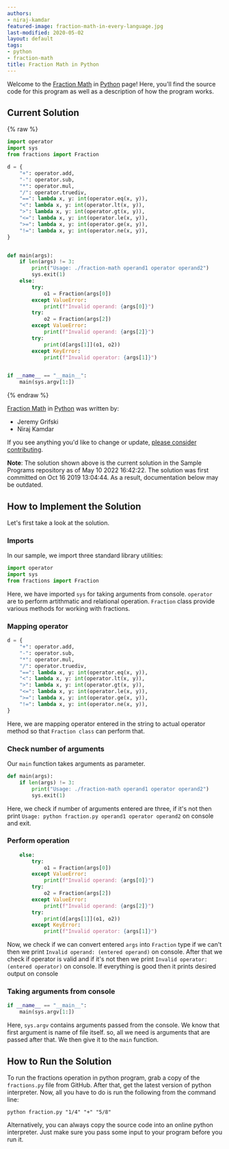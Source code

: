 ```yaml
---
authors:
- niraj-kamdar
featured-image: fraction-math-in-every-language.jpg
last-modified: 2020-05-02
layout: default
tags:
- python
- fraction-math
title: Fraction Math in Python
---
```


Welcome to the [Fraction Math](https://sampleprograms.io/projects/fraction-math) in [Python](https://sampleprograms.io/languages/python) page! Here, you'll find the source code for this program as well as a description of how the program works.

## Current Solution

{% raw %}

```python
import operator
import sys
from fractions import Fraction

d = {
    "+": operator.add,
    "-": operator.sub,
    "*": operator.mul,
    "/": operator.truediv,
    "==": lambda x, y: int(operator.eq(x, y)),
    "<": lambda x, y: int(operator.lt(x, y)),
    ">": lambda x, y: int(operator.gt(x, y)),
    "<=": lambda x, y: int(operator.le(x, y)),
    ">=": lambda x, y: int(operator.ge(x, y)),
    "!=": lambda x, y: int(operator.ne(x, y)),
}


def main(args):
    if len(args) != 3:
        print("Usage: ./fraction-math operand1 operator operand2")
        sys.exit(1)
    else:
        try:
            o1 = Fraction(args[0])
        except ValueError:
            print(f"Invalid operand: {args[0]}")
        try:
            o2 = Fraction(args[2])
        except ValueError:
            print(f"Invalid operand: {args[2]}")
        try:
            print(d[args[1]](o1, o2))
        except KeyError:
            print(f"Invalid operator: {args[1]}")


if __name__ == "__main__":
    main(sys.argv[1:])
```

{% endraw %}

[Fraction Math](https://sampleprograms.io/projects/fraction-math) in [Python](https://sampleprograms.io/languages/python) was written by:

- Jeremy Grifski
- Niraj Kamdar

If you see anything you'd like to change or update, [please consider contributing](https://github.com/TheRenegadeCoder/sample-programs).

**Note**: The solution shown above is the current solution in the Sample Programs repository as of May 10 2022 16:42:22. The solution was first committed on Oct 16 2019 13:04:44. As a result, documentation below may be outdated.

## How to Implement the Solution

Let's first take a look at the solution.

### Imports

In our sample, we import three standard library utilities:

```python
import operator
import sys
from fractions import Fraction
```

Here, we have imported `sys` for taking arguments from console. `operator` are to perform artithmatic and relational operation. `Fraction` class provide various methods for working with fractions.

### Mapping operator

```python
d = {
    "+": operator.add,
    "-": operator.sub,
    "*": operator.mul,
    "/": operator.truediv,
    "==": lambda x, y: int(operator.eq(x, y)),
    "<": lambda x, y: int(operator.lt(x, y)),
    ">": lambda x, y: int(operator.gt(x, y)),
    "<=": lambda x, y: int(operator.le(x, y)),
    ">=": lambda x, y: int(operator.ge(x, y)),
    "!=": lambda x, y: int(operator.ne(x, y)),
}
```

Here, we are mapping operator entered in the string to actual operator method so that `Fraction class` can perform that.

### Check number of arguments

Our `main` function takes arguments as parameter.

```python
def main(args):
    if len(args) != 3:
        print("Usage: ./fraction-math operand1 operator operand2")
        sys.exit(1)
```

Here, we check if number of arguments entered are three, if it's not then print `Usage: python fraction.py operand1 operator operand2` on console and exit.

### Perform operation

```python
    else:
        try:
            o1 = Fraction(args[0])
        except ValueError:
            print(f"Invalid operand: {args[0]}")
        try:
            o2 = Fraction(args[2])
        except ValueError:
            print(f"Invalid operand: {args[2]}")
        try:
            print(d[args[1]](o1, o2))
        except KeyError:
            print(f"Invalid operator: {args[1]}")
```

Now, we check if we can convert entered `args` into `Fraction` type if we can't then we print `Invalid operand: (entered operand)` on console. After that we check if operator is valid and if it's not then we print `Invalid operator: (entered operator)` on console. If everything is good then it prints desired output on console

### Taking arguments from console

```python
if __name__ == "__main__":
    main(sys.argv[1:])
```

Here, `sys.argv` contains arguments passed from the console. We know that first argument is name of file itself.
so, all we need is arguments that are passed after that. We then give it to the `main` function.


## How to Run the Solution

To run the fractions operation in python program, grab a copy of the `fractions.py` file
from GitHub. After that, get the latest version of python interpreter. Now, all you have to
do is run the following from the command line:

```console
python fraction.py "1/4" "+" "5/8"
```

Alternatively, you can always copy the source code into an online python interpreter. Just make sure you pass some input to your program before you run it.
